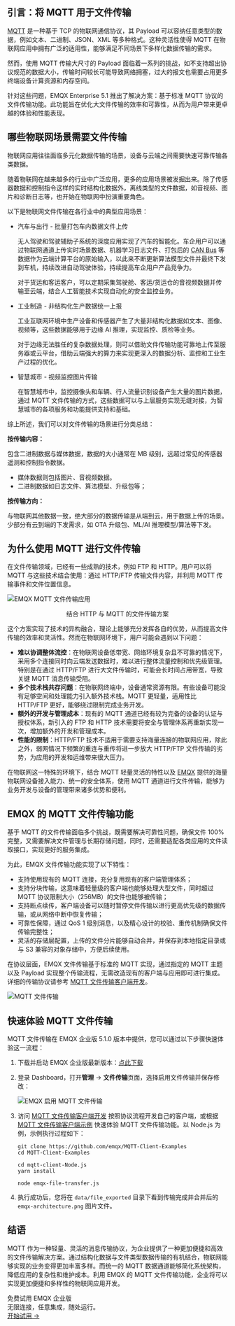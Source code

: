 ## 引言：将 MQTT 用于文件传输

[MQTT](https://www.emqx.com/zh/blog/the-easiest-guide-to-getting-started-with-mqtt) 是一种基于 TCP 的物联网通信协议，其 Payload 可以容纳任意类型的数据，例如文本、二进制、JSON、XML 等多种格式。这种灵活性使得 MQTT 在物联网应用中拥有广泛的适用性，能够满足不同场景下多样化数据传输的需求。

然而，使用 MQTT 传输大尺寸的 Payload 面临着一系列的挑战，如不支持超出协议规范的数据大小，传输时间较长可能导致网络拥塞，过大的报文也需要占用更多终端设备计算资源和内存空间。

针对这些问题，EMQX Enterprise 5.1 推出了解决方案：基于标准 MQTT 协议的文件传输功能。此功能旨在优化大文件传输的效率和可靠性，从而为用户带来更卓越的体验和性能表现。

## 哪些物联网场景需要文件传输

物联网应用往往面临多元化数据传输的场景，设备与云端之间需要快速可靠传输各类数据。

随着物联网在越来越多的行业中广泛应用，更多的应用场景被发掘出来。除了传感器数据和控制指令这样的实时结构化数据外，离线类型的文件数据，如音视频、图片和诊断日志等，也开始在物联网中扮演重要角色。

以下是物联网文件传输在各行业中的典型应用场景：

- 汽车与出行 - 批量打包车内数据文件上传

  无人驾驶和驾驶辅助子系统的深度应用实现了汽车的智能化。车企用户可以通过物联网通道上传实时场景数据、机器学习日志文件、打包后的 [CAN Bus](https://www.emqx.com/zh/blog/can-bus-how-it-works-pros-and-cons) 等数据作为云端计算平台的原始输入，以此来不断更新算法模型文件并最终下发到车机，持续改进自动驾驶体验，持续提高车企用户产品竞争力。

  对于货运和客运客户，可以定期采集驾驶舱、客运/货运仓的音视频数据并传输至云端，结合人工智能技术实现自动化的安全监控业务。

- 工业制造 - 非结构化生产数据统一上报

  工业互联网环境中生产设备和传感器产生了大量非结构化数据如文本、图像、视频等，这些数据能够用于边缘 AI 推理，实现监控、质检等业务。

  对于边缘无法胜任的复杂数据处理，则可以借助文件传输功能可靠地上传至服务器或云平台，借助云端强大的算力来实现更深入的数据分析、监控和工业生产过程的优化。

- 智慧城市 - 视频监控图片传输

  在智慧城市中，监控摄像头和车辆、行人流量识别设备产生大量的图片数据，通过 MQTT 文件传输的方式，这些数据可以与上层服务实现无缝对接，为智慧城市的各项服务和功能提供支持和基础。

综上所述，我们可以对文件传输的场景进行分类总结：

**按传输内容：**

包含二进制数据与媒体数据，数据的大小通常在 MB 级别，远超过常见的传感器遥测和控制指令数据。

- 媒体数据则包括图片、音视频数据。
- 二进制数据如日志文件、算法模型、升级包等；

**按传输方向：**

与物联网其他数据一致，绝大部分的数据传输是从端到云，用于数据上传的场景。少部分有云到端的下发需求，如 OTA 升级包、ML/AI 推理模型/算法等下发。

## 为什么使用 MQTT 进行文件传输

在文件传输领域，已经有一些成熟的技术，例如 FTP 和 HTTP。用户可以将 MQTT 与这些技术结合使用：通过 HTTP/FTP 传输文件内容，并利用 MQTT 传输事件和文件位置信息。

![EMQX MQTT 文件传输应用](https://assets.emqx.com/images/2bfb5f981179fafdbaf014e33ab7f48c.png)

<center>结合 HTTP 与 MQTT 的文件传输方案</center>

这个方案实现了技术的异构融合，理论上能够充分发挥各自的优势，从而提高文件传输的效率和灵活性。然而在物联网环境下，用户可能会遇到以下问题：

- **难以协调整体流控**：在物联网设备低带宽、网络环境复杂且不可靠的情况下，采用多个连接同时向云端发送数据时，难以进行整体流量控制和优先级管理。特别是在通过 HTTP/FTP 进行大文件传输时，可能会长时间占用带宽，导致关键 MQTT 消息传输受阻。
- **多个技术栈共存问题**：在物联网终端中，设备通常资源有限。有些设备可能没有足够空间和处理能力引入额外技术栈。MQTT 更轻量，适用性比 HTTP/FTP 更好，能够绕过限制完成业务开发。
- **额外的开发与管理成本**：现有的 MQTT 通道已经有较为完备的设备的认证与授权体系，新引入的 FTP 和 HTTP 技术需要将安全与管理体系再重新实现一次，增加额外的开发和管理成本。
- **性能的限制**：HTTP/FTP 技术不适用于需要支持海量连接的物联网应用，除此之外，弱网情况下频繁的重连与重传将进一步放大 HTTP/FTP 文件传输的劣势，为应用的开发和运维带来很大压力。 

在物联网这一特殊的环境下，结合 MQTT 轻量灵活的特性以及 [EMQX](https://www.emqx.com/zh/products/emqx) 提供的海量物联网设备接入能力、统一的安全体系，使用 MQTT 通道进行文件传输，能够为业务开发与设备的管理带来诸多优势和便利。

## EMQX 的 MQTT 文件传输功能

基于 MQTT 的文件传输面临多个挑战，既需要解决可靠性问题，确保文件 100% 完整，又需要解决文件管理与长期存储问题，同时，还需要适配各类应用的文件读取接口，实现更好的服务集成。

为此，EMQX 文件传输功能实现了以下特性：

- 支持使用现有的 MQTT 连接，充分复用现有的客户端管理体系；
- 支持分块传输，这意味着轻量级的客户端也能够处理大型文件，同时超过 MQTT 协议限制大小（256MB）的文件也能够被传输；
- 支持断点续传，客户端设备可以随时暂停文件传输以进行更高优先级的数据传输，或从网络中断中恢复传输；
- 可靠性保障，通过 QoS 1 级别消息，以及精心设计的校验、重传机制确保文件传输完整性；
- 灵活的存储层配置，上传的文件分片能够自动合并，并保存到本地指定目录或与 S3 兼容的对象存储中，方便后续使用。

在协议层面，EMQX 文件传输基于标准的 MQTT 实现，通过指定的 MQTT 主题以及 Payload 实现整个传输流程，无需改造现有的客户端与应用即可进行集成。详细的传输协议请参考 [MQTT 文件传输客户端开发](https://docs.emqx.com/zh/enterprise/v5.1/file-transfer/client.html)。

![MQTT 文件传输](https://assets.emqx.com/images/b282c9bcd9ada8a344fe9fb491d020df.png) 

## 快速体验 MQTT 文件传输

MQTT 文件传输在 EMQX 企业版 5.1.0 版本中提供，您可以通过以下步骤快速体验这一流程：

1. 下载并启动 EMQX 企业版最新版本：[点此下载](https://www.emqx.com/zh/try?product=enterprise)

2. 登录 Dashboard，打开**管理** -> **文件传输**页面，选择启用文件传输并保存修改：

   ![EMQX 启用 MQTT 文件传输](https://assets.emqx.com/images/39a631ba98f806d8f2b470d66876ef83.png)

3. 访问 [MQTT 文件传输客户端开发](https://docs.emqx.com/zh/enterprise/v5.1/file-transfer/client.html) 按照协议流程开发自己的客户端，或根据 [MQTT 文件传输客户端示例](https://docs.emqx.com/zh/enterprise/v5.1/file-transfer/client.html#客户端代码示例) 快速体验 MQTT 文件传输功能。以 Node.js 为例，示例执行过程如下：

   ```
   git clone https://github.com/emqx/MQTT-Client-Examples
   cd MQTT-Client-Examples
   
   cd mqtt-client-Node.js
   yarn install
   
   node emqx-file-transfer.js
   ```

4. 执行成功后，您将在 `data/file_exported` 目录下看到传输完成并合并后的 `emqx-architecture.png` 图片文件。

## 结语

MQTT 作为一种轻量、灵活的消息传输协议，为企业提供了一种更加便捷和高效的文件传输解决方案。通过结构化数据与文件类型数据传输的有机结合，物联网能够实现的业务变得更加丰富多样。而统一的 MQTT 数据通道能够简化系统架构，降低应用的复杂性和维护成本。利用 EMQX 的 MQTT 文件传输功能，企业将可以实现更加便捷和多样性的物联网应用开发。



<section class="promotion">
    <div>
        免费试用 EMQX 企业版
            <div class="is-size-14 is-text-normal has-text-weight-normal">无限连接，任意集成，随处运行。</div>
    </div>
    <a href="https://www.emqx.com/zh/try?product=enterprise" class="button is-gradient px-5">开始试用 →</a>
</section>
